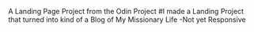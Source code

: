 A Landing Page Project from the Odin Project
#I made a Landing Project that turned into kind of a Blog of My Missionary Life
-Not yet Responsive
